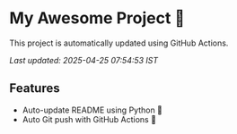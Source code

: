 # My Awesome Project 🚀

This project is automatically updated using GitHub Actions.

_Last updated: 2025-04-25 07:54:53 IST_

## Features
- Auto-update README using Python 🐍
- Auto Git push with GitHub Actions 🤖
